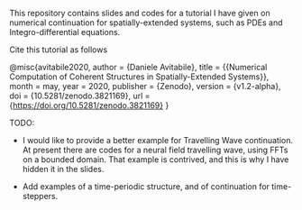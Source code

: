 This repository contains slides and codes for a tutorial I have given on numerical
continuation for spatially-extended systems, such as PDEs and Integro-differential
equations.

Cite this tutorial as follows 

@misc{avitabile2020,
  author       = {Daniele Avitabile},
  title        = {{Numerical Computation of Coherent Structures in 
                   Spatially-Extended Systems}},
  month        = may,
  year         = 2020,
  publisher    = {Zenodo},
  version      = {v1.2-alpha},
  doi          = {10.5281/zenodo.3821169},
  url          = {https://doi.org/10.5281/zenodo.3821169}
}

TODO:
* I would like to provide a better example for Travelling Wave continuation. At present there are codes for a neural field travelling wave, using FFTs on a bounded domain. That example is contrived, and this is why I have hidden it in the slides.

* Add examples of a time-periodic structure, and of continuation for time-steppers.
